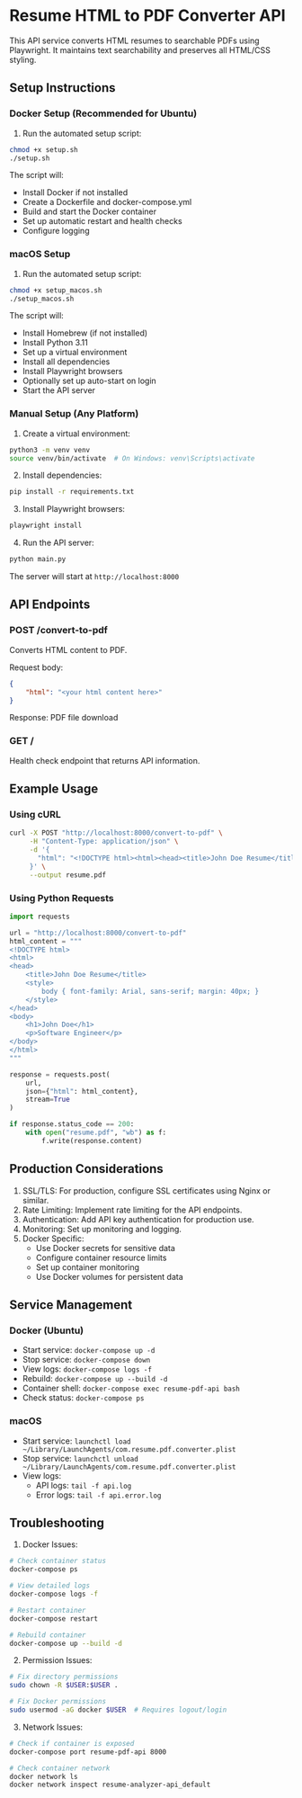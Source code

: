 # Resume HTML to PDF Converter API

This API service converts HTML resumes to searchable PDFs using Playwright. It maintains text searchability and preserves all HTML/CSS styling.

## Setup Instructions

### Docker Setup (Recommended for Ubuntu)

1. Run the automated setup script:
```bash
chmod +x setup.sh
./setup.sh
```

The script will:
- Install Docker if not installed
- Create a Dockerfile and docker-compose.yml
- Build and start the Docker container
- Set up automatic restart and health checks
- Configure logging

### macOS Setup

1. Run the automated setup script:
```bash
chmod +x setup_macos.sh
./setup_macos.sh
```

The script will:
- Install Homebrew (if not installed)
- Install Python 3.11
- Set up a virtual environment
- Install all dependencies
- Install Playwright browsers
- Optionally set up auto-start on login
- Start the API server

### Manual Setup (Any Platform)

1. Create a virtual environment:
```bash
python3 -m venv venv
source venv/bin/activate  # On Windows: venv\Scripts\activate
```

2. Install dependencies:
```bash
pip install -r requirements.txt
```

3. Install Playwright browsers:
```bash
playwright install
```

4. Run the API server:
```bash
python main.py
```

The server will start at `http://localhost:8000`

## API Endpoints

### POST /convert-to-pdf
Converts HTML content to PDF.

Request body:
```json
{
    "html": "<your html content here>"
}
```

Response: PDF file download

### GET /
Health check endpoint that returns API information.

## Example Usage

### Using cURL
```bash
curl -X POST "http://localhost:8000/convert-to-pdf" \
     -H "Content-Type: application/json" \
     -d '{
       "html": "<!DOCTYPE html><html><head><title>John Doe Resume</title><style>body{font-family: Arial, sans-serif;margin: 40px;}</style></head><body><h1>John Doe</h1><p>Software Engineer</p></body></html>"
     }' \
     --output resume.pdf
```

### Using Python Requests
```python
import requests

url = "http://localhost:8000/convert-to-pdf"
html_content = """
<!DOCTYPE html>
<html>
<head>
    <title>John Doe Resume</title>
    <style>
        body { font-family: Arial, sans-serif; margin: 40px; }
    </style>
</head>
<body>
    <h1>John Doe</h1>
    <p>Software Engineer</p>
</body>
</html>
"""

response = requests.post(
    url,
    json={"html": html_content},
    stream=True
)

if response.status_code == 200:
    with open("resume.pdf", "wb") as f:
        f.write(response.content)
```

## Production Considerations

1. SSL/TLS: For production, configure SSL certificates using Nginx or similar.
2. Rate Limiting: Implement rate limiting for the API endpoints.
3. Authentication: Add API key authentication for production use.
4. Monitoring: Set up monitoring and logging.
5. Docker Specific:
   - Use Docker secrets for sensitive data
   - Configure container resource limits
   - Set up container monitoring
   - Use Docker volumes for persistent data

## Service Management

### Docker (Ubuntu)
- Start service: `docker-compose up -d`
- Stop service: `docker-compose down`
- View logs: `docker-compose logs -f`
- Rebuild: `docker-compose up --build -d`
- Container shell: `docker-compose exec resume-pdf-api bash`
- Check status: `docker-compose ps`

### macOS
- Start service: `launchctl load ~/Library/LaunchAgents/com.resume.pdf.converter.plist`
- Stop service: `launchctl unload ~/Library/LaunchAgents/com.resume.pdf.converter.plist`
- View logs: 
  - API logs: `tail -f api.log`
  - Error logs: `tail -f api.error.log`

## Troubleshooting

1. Docker Issues:
```bash
# Check container status
docker-compose ps

# View detailed logs
docker-compose logs -f

# Restart container
docker-compose restart

# Rebuild container
docker-compose up --build -d
```

2. Permission Issues:
```bash
# Fix directory permissions
sudo chown -R $USER:$USER .

# Fix Docker permissions
sudo usermod -aG docker $USER  # Requires logout/login
```

3. Network Issues:
```bash
# Check if container is exposed
docker-compose port resume-pdf-api 8000

# Check container network
docker network ls
docker network inspect resume-analyzer-api_default
``` 